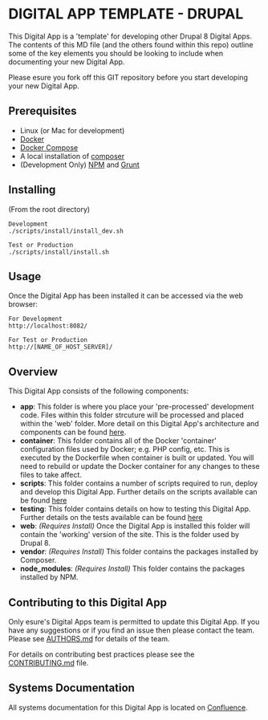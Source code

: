 # DIGITAL APP TEMPLATE - DRUPAL

This Digital App is a 'template' for developing other Drupal 8 Digital Apps. The contents of this MD file (and the others found within this repo) outline some of the key elements you should be looking to include when documenting your new Digital App.
 
Please esure you fork off this GIT repository before you start developing your new Digital App.


## Prerequisites
- Linux (or Mac for development)
- [Docker](https://docker.com)
- [Docker Compose](https://docs.docker.com/compose/)
- A local installation of [composer](http://getcomposer.org/)
- (Development Only) [NPM](https://www.npmjs.org/) and [Grunt](http://gruntjs.com)

## Installing
(From the root directory)

```
Development
./scripts/install/install_dev.sh

Test or Production
./scripts/install/install.sh
```

## Usage
Once the Digital App has been installed it can be accessed via the web browser:

```
For Development
http://localhost:8082/

For Test or Production
http://[NAME_OF_HOST_SERVER]/
```

## Overview
This Digital App consists of the following components:

* **app**: This folder is where you place your 'pre-processed' development code. Files within this folder strcuture will be processed and placed within the 'web' folder. More detail on this Digital App's architecture and components can be found [here](app/README.md).
* **container**: This folder contains all of the Docker 'container' configuration files used by Docker; e.g. PHP config, etc. This is executed by the Dockerfile when container is built or updated. You will need to rebuild or update the Docker container for any changes to these files to take affect.
* **scripts**: This folder contains a number of scripts required to run, deploy and develop this Digital App. Further details on the scripts available can be found [here](scripts/README.md)
* **testing**: This folder contains details on how to testing this Digital App. Further details on the tests available can be found [here](testing/README.md)
*  **web**: _(Requires Install)_ Once the Digital App is installed this folder will contain the 'working' version of the site. This is the folder used by Drupal 8.
*  **vendor**: _(Requires Install)_ This folder contains the packages installed by Composer.
*  **node_modules**: _(Requires Install)_ This folder contains the packages installed by NPM.

## Contributing to this Digital App
Only esure's Digital Apps team is permitted to update this Digital App. If you have any suggestions or if you find an issue then please contact the team. Please see [AUTHORS.md](AUTHORS.md) for details of the team.

For details on contributing best practices please see the [CONTRIBUTING.md](CONTRIBUTING.md) file.

## Systems Documentation
All systems documentation for this Digital App is located on [Confluence](https://myesure.atlassian.net/wiki/).
